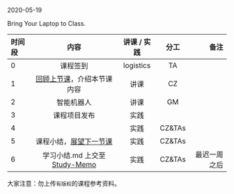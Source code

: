 2020-05-19

Bring Your Laptop to Class. 

| 时间段   |  内容     |  讲课 / 实践     |   分工  |   备注       |
| :---     | :----:    |   :----:    |    :----:    |       ---: |
|   0      | 课程签到     |  logistics   |     TA     |        |
|   1      | [回顾上节课](../WW13/WW13-stis-plan.md)，介绍本节课内容 |    讲课     |   CZ   |      |
|   2      | 智能机器人  |  讲课    |    GM    |         |
|   3      | 课程项目发布  |  实践    |          |         |
|   4      |   |  实践    |  CZ&TAs  |         |
|   5      | 课程小结，[展望下一节课](../WW15/WW15-stis-plan.md)   |  实践    |     CZ&TAs     |      |
|   6      | 学习小结.md 上交至[Study-Memo](../../Study-Memo)   |  实践    |     CZ&TAs     |   最迟一周之后     |


大家注意：勿上传``有版权``的课程参考资料。
